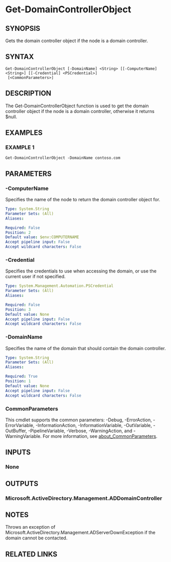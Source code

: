 
# Get-DomainControllerObject

## SYNOPSIS
Gets the domain controller object if the node is a domain controller.

## SYNTAX

```
Get-DomainControllerObject [-DomainName] <String> [[-ComputerName] <String>] [[-Credential] <PSCredential>]
 [<CommonParameters>]
```

## DESCRIPTION
The Get-DomainControllerObject function is used to get the domain controller object if the node is a domain
controller, otherwise it returns $null.

## EXAMPLES

### EXAMPLE 1
```
Get-DomainControllerObject -DomainName contoso.com
```

## PARAMETERS

### -ComputerName
Specifies the name of the node to return the domain controller object for.

```yaml
Type: System.String
Parameter Sets: (All)
Aliases:

Required: False
Position: 2
Default value: $env:COMPUTERNAME
Accept pipeline input: False
Accept wildcard characters: False
```

### -Credential
Specifies the credentials to use when accessing the domain, or use the current user if not specified.

```yaml
Type: System.Management.Automation.PSCredential
Parameter Sets: (All)
Aliases:

Required: False
Position: 3
Default value: None
Accept pipeline input: False
Accept wildcard characters: False
```

### -DomainName
Specifies the name of the domain that should contain the domain controller.

```yaml
Type: System.String
Parameter Sets: (All)
Aliases:

Required: True
Position: 1
Default value: None
Accept pipeline input: False
Accept wildcard characters: False
```

### CommonParameters
This cmdlet supports the common parameters: -Debug, -ErrorAction, -ErrorVariable, -InformationAction, -InformationVariable, -OutVariable, -OutBuffer, -PipelineVariable, -Verbose, -WarningAction, and -WarningVariable. For more information, see [about_CommonParameters](http://go.microsoft.com/fwlink/?LinkID=113216).

## INPUTS

### None
## OUTPUTS

### Microsoft.ActiveDirectory.Management.ADDomainController
## NOTES
Throws an exception of Microsoft.ActiveDirectory.Management.ADServerDownException if the domain cannot be
contacted.

## RELATED LINKS
